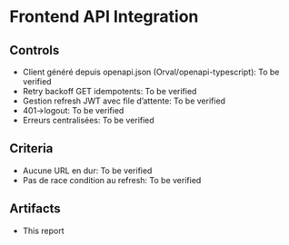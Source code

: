 # Frontend API Integration

## Controls

- Client généré depuis openapi.json (Orval/openapi-typescript): To be verified
- Retry backoff GET idempotents: To be verified
- Gestion refresh JWT avec file d’attente: To be verified
- 401→logout: To be verified
- Erreurs centralisées: To be verified

## Criteria

- Aucune URL en dur: To be verified
- Pas de race condition au refresh: To be verified

## Artifacts

- This report
